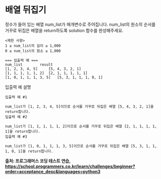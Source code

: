 # 배열 뒤집기

<p>
정수가 들어 있는 배열 num_list가 매개변수로 주어집니다. num_list의 원소의 순서를 거꾸로 뒤집은 배열을 return하도록 solution 함수를 완성해주세요.
</p>

```
<제한 사항>
1 ≤ num_list의 길이 ≤ 1,000
0 ≤ num_list의 원소 ≤ 1,000

=== 입출력 예 ===
num_list		result
[1, 2, 3, 4, 5]		[5, 4, 3, 2, 1]
[1, 1, 1, 1, 1, 2]	[2, 1, 1, 1, 1, 1]
[1, 0, 1, 1, 1, 3, 5]	[5, 3, 1, 1, 1, 0, 1]
```

<p>입출력 예 설명</p>

```
입출력 예 #1

num_list가 [1, 2, 3, 4, 5]이므로 순서를 거꾸로 뒤집은 배열 [5, 4, 3, 2, 1]을 return합니다.
입출력 예 #2

num_list가 [1, 1, 1, 1, 1, 2]이므로 순서를 거꾸로 뒤집은 배열 [2, 1, 1, 1, 1, 1]을 return합니다.
입출력 예 #3

num_list가 [1, 0, 1, 1, 1, 3, 5]이므로 순서를 거꾸로 뒤집은 배열 [5, 3, 1, 1, 1, 0, 1]을 return합니다.
```

<strong> 출처: 프로그래머스 코딩 테스트 연습, https://school.programmers.co.kr/learn/challenges/beginner?order=acceptance_desc&languages=python3</strong>
